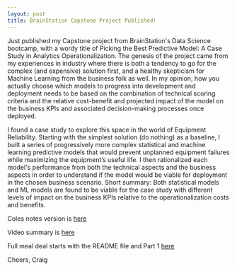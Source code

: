 ```yaml
---
layout: post
title: BrainStation Capstone Project Published!
---
```


Just published my Capstone project from BrainStation's Data Science bootcamp, with a wordy title of Picking the Best Predictive Model: A Case Study in Analytics Operationalization.  The genesis of the project came from my experiences in industry where there is both a tendency to go for the complex (and expensive) solution first, and a healthy skepticism for Machine Learning from the business folk as well.  In my opinion, how you actually choose which models to progress into development and deployment needs to be based on the combination of technical scoring criteria and the relative cost-benefit and projected impact of the model on the business KPIs and associated decision-making processes once deployed.  

I found a case study to explore this space in the world of Equipment Reliability. Starting with the simplest solution (do nothing) as a baseline, I built a series of progressively more complex statistical and machine learning predictive models that would prevent unplanned equipment failures while maximizing the equipment’s useful life.  I then rationalized each model's performance from both the technical aspects and the business aspects in order to understand if the model would be viable for deployment in the chosen business scenario.  Short summary: Both statistical models and ML models are found to be viable for the case study with different levels of impact on the business KPIs relative to the operationalization costs and benefits.  

Coles notes version is [here](https://github.com/CraigAdams/BrainStation_Capstone/blob/main/reports/Craig_Adams_Capstone_Report.pdf)

Video summary is [here](https://www.loom.com/share/e598f20562ff4a9b836596b9638c7e68)

Full meal deal starts with the README file and Part 1 [here](https://github.com/CraigAdams/BrainStation_Capstone/)

Cheers,
Craig
